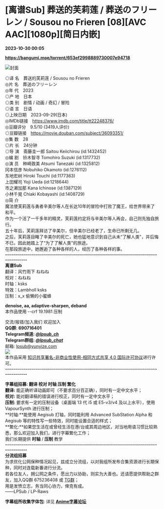 # [离谱Sub] 葬送的芙莉莲 / 葬送のフリーレン / Sousou no Frieren [08][AVC AAC][1080p][简日内嵌]

**2023-10-30 00:05**

**https://bangumi.moe/torrent/653ef2998889730007e94718**

![封面](https://p.sda1.dev/13/9e9412809aa2401e2214d5af5e086c86/%E8%91%AC%E9%80%81%E7%9A%84%E8%8A%99%E8%8E%89%E8%8E%B2_.webp)

◎译 名 葬送的芙莉莲 / Sousou no Frieren  
◎片 名 葬送のフリーレン  
◎年 代 2023  
◎产 地 日本  
◎类 别 剧情 / 动画 / 奇幻 / 冒险  
◎语 言 日语  
◎上映日期 2023-09-29(日本)  
◎IMDb链接 https://www.imdb.com/title/tt22248376/  
◎豆瓣评分 9.5/10 (3419人评价)  
◎豆瓣链接 https://movie.douban.com/subject/36093351/  
◎集 数 28  
◎片 长 24分钟  
◎导 演 斋藤圭一郎 Saitou Keiichirou (id:1432452)  
◎编 剧 铃木智寻 Tomohiro Suzuki (id:1317732)  
◎演 员 种崎敦美 Atsumi Tanezaki (id:1325812)  
冈本信彦 Nobuhiko Okamoto (id:1276112)  
东地宏树 Hiroki Touchi (id:1177363)  
上田耀司 Yoji Ueda (id:1218644)  
市之濑加那 Kana Ichinose (id:1387129)  
小林千晃 Chiaki Kobayashi (id:1408729)  
◎简 介  
魔法使芙莉莲与勇者辛美尔等人在长达10年的冒险中打败了魔王，给世界带来了和平。  
作为一个活了一千多年的精灵，芙莉莲约定将与辛美尔等人再会，自己则先独自旅行。  
五十年后，芙莉莲拜访了辛美尔，但辛美尔已经老了，生命已所剩无几。  
之后，芙莉莲目睹了辛美尔的死亡，她也猛地意识到自己从未“了解人类"，并后悔不已，因此她踏上了“为了了解人类"的旅途。  
在那段旅途中，她邂逅了各种各样的人，经历了各种各样的事。  
**\---------------------------------------------------------------------------------------**  
**离谱Sub**  
翻译：风竹雨下 ねねね  
校对：ねねね  
时轴：ksks  
特效：Lambholl ksks  
压制：x\_x 偷懒的小蜜蜂

  
**denoise, aa, adaptive-sharpen, deband**  
本作品使用 --crf 19.1981 压制  
  
交流/报错/加入我们 欢迎加入  
**QQ群**: **690716401**  
**Telegram频道: [_@lpsub\_ch_](https://t.me/lpsub_ch)**  
**Telegram群组: [_@lpsub\_chat_](https://t.me/lpsub_chat)**  
邮箱: lpsub@yunyize.com  
[![](https://i.creativecommons.org/l/by-nc-sa/4.0/88x31.png)](https://creativecommons.org/licenses/by-nc-sa/4.0/deed.zh)  
本作品采用 [知识共享署名-非商业性使用-相同方式共享 4.0 国际许可协议](https://creativecommons.org/licenses/by-nc-sa/4.0/deed.zh)进行许可。  
**\---------------------------------------------------------------------------------------**  

**字幕组招募: 翻译 校对 时轴 压制 繁化**  
**翻译:** 能正确听译动画即可（不要求百分百正确），同时有一定中文水平；  
**校对:** 能对翻译稿的错误进行校正，同时有一定中文水平；  
**压制:** 要求有一定的压制设备（桌面端 13 代 i5 或 E5-v3/v4 及以上水平），使用 VapourSynth 进行压制；  
**时轴:**能使用 Aegisub 打轴，同时能利用 Advanced SubStation Alpha 和 Aegisub 等的特性写一些特效，同时能设置合适的样式；  
**繁化:**如果您生活在或曾经生活在港/台或其周边地区，对当地用语习惯比较熟悉，那么欢迎加入我们，进行字幕繁化工作；  
我们长期提供 **时轴** / **压制** 教学  
**\---------------------------------------------------------------------------------------**  
**分流组招募**  
为求优化公网保种情况起见，兹成立分流组，以对我组所发布合集资源进行长期保种，同时对连载新番进行分流。  
若各位友人，拥公网之条件，愿出力以协助，则实为大善也。还请愿提供帮助之群友，加入QQ群 675236408 或 [TG群](https://t.me/+GyNPAxTgKbk2MjI1)；  
用是发愤立志，务当同心协力，俾克有成。  
——LPSub / LP-Raws  

**字幕组所收集字体包**: 详见 **[Anime字幕论坛](https://bbs.acgrip.com/thread-9396-1-1.html)**